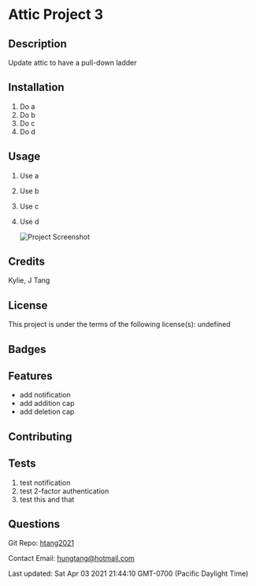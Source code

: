 # Attic Project 3

## Description
Update attic to have a pull-down ladder



## Installation
1. Do a
2. Do b
3. Do c
4. Do d


## Usage
1. Use a
2. Use b
3. Use c
4. Use d

      ![Project Screenshot](assets/images/image.jpg)
    

## Credits
Kylie, J Tang


## License
This project is under the terms of the following license(s): 
  undefined
  

## Badges

## Features
- add notification
- add addition cap
- add deletion cap

## Contributing


## Tests
1. test notification
2. test 2-factor authentication
3. test this and that

## Questions
Git Repo: [htang2021](https://www.github.com/htang2021/)

Contact Email: hungtang@hotmail.com


Last updated: Sat Apr 03 2021 21:44:10 GMT-0700 (Pacific Daylight Time)
